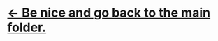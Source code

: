 # <a href ="https://github.com/UXDSkillslab1718/3-css-essential-training-1-2-resume-files-matushatala">← Be nice and go back to the main folder.</a>
